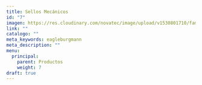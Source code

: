 ```yaml
---
title: Sellos Mecánicos
id: "7"
imagen: https://res.cloudinary.com/novatec/image/upload/v1530801710/familias/e6880cfd326701085ad549f45a1dfbc6-Cartex.jpg
link: ""
catalogo: ""
meta_keywords: eagleburgmann
meta_description: ""
menu:
  principal:
    parent: Productos
    weight: 7
draft: true
---
```

